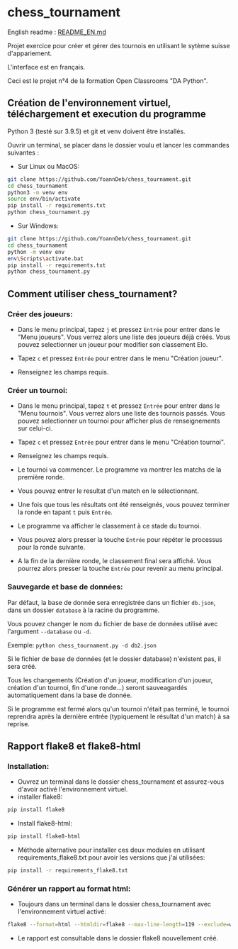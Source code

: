 # chess_tournament

English readme : [README_EN.md](https://github.com/YoannDeb/chess_tournament/blob/master/README_EN.md)

Projet exercice pour créer et gérer des tournois en utilisant le sytème suisse d'appariement.

L'interface est en français.

Ceci est le projet n°4 de la formation Open Classrooms "DA Python".

## Création de l'environnement virtuel, téléchargement et execution du programme

Python 3 (testé sur 3.9.5) et git et venv doivent être installés.

Ouvrir un terminal, se placer dans le dossier voulu et lancer les commandes suivantes :

* Sur Linux ou MacOS:
```bash
git clone https://github.com/YoannDeb/chess_tournament.git
cd chess_tournament
python3 -m venv env
source env/bin/activate
pip install -r requirements.txt
python chess_tournament.py
```

* Sur Windows:
```bash
git clone https://github.com/YoannDeb/chess_tournament.git
cd chess_tournament
python -m venv env
env\Scripts\activate.bat
pip install -r requirements.txt
python chess_tournament.py
```

## Comment utiliser chess_tournament?
### Créer des joueurs:

- Dans le menu principal, tapez `j` et pressez `Entrée` pour entrer dans le "Menu joueurs".
Vous verrez alors une liste des joueurs déjà créés. Vous pouvez selectionner un joueur pour modifier son classement Elo.

- Tapez `c` et pressez `Entrée` pour entrer dans le menu "Création joueur".

- Renseignez les champs requis.

### Créer un tournoi:

- Dans le menu principal, tapez `t` et pressez `Entrée` pour entrer dans le "Menu tournois".
Vous verrez alors une liste des tournois passés. Vous pouvez selectionner un tournoi pour afficher plus de renseignements sur celui-ci.

- Tapez `c` et pressez `Entrée` pour entrer dans le menu "Création tournoi".

- Renseignez les champs requis.

- Le tournoi va commencer. Le programme va montrer les matchs de la première ronde.

- Vous pouvez entrer le resultat d'un match en le sélectionnant.

- Une fois que tous les résultats ont été renseignés, vous pouvez terminer la ronde en tapant `t` puis `Entrée`.

- Le programme va afficher le classement à ce stade du tournoi.

- Vous pouvez alors presser la touche `Entrée` pour répéter le processus pour la ronde suivante.

- A la fin de la dernière ronde, le classement final sera affiché. Vous pourrez alors presser la touche `Entrée` pour revenir au menu principal.

### Sauvegarde et base de données:

Par défaut, la base de donnée sera enregistrée dans un fichier `db.json`, dans un dossier `database` à la racine du programme.

Vous pouvez changer le nom du fichier de base de données utilisé avec l'argument `--database` ou `-d`.

Exemple: `python chess_tournament.py -d db2.json`

Si le fichier de base de données (et le dossier database) n'existent pas, il sera créé.

Tous les changements (Création d'un joueur, modification d'un joueur, création d'un tournoi, fin d'une ronde...) seront sauveagardés automatiquement dans la base de donnée.

Si le programme est fermé alors qu'un tournoi n'était pas terminé, le tournoi reprendra après la dernière entrée (typiquement le résultat d'un match) à sa reprise. 

## Rapport flake8 et flake8-html

### Installation:

* Ouvrez un terminal dans le dossier chess_tournament et assurez-vous d'avoir activé l'environnement virtuel.
* installer flake8: 

```bash
pip install flake8
```

* Install flake8-html:

```bash
pip install flake8-html
```

* Méthode alternative pour installer ces deux modules en utilisant requirements_flake8.txt pour avoir les versions que j'ai utilisées:

```bash
pip install -r requirements_flake8.txt
```

### Générer un rapport au format html:

* Toujours dans un terminal dans le dossier chess_tournament avec l'environnement virtuel activé:

```bash
flake8 --format=html --htmldir=flake8 --max-line-length=119 --exclude=winenv/,env/
```

* Le rapport est consultable dans le dossier flake8 nouvellement créé.
